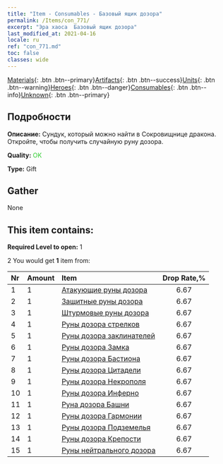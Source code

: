 ```yaml
---
title: "Item - Consumables - Базовый ящик дозора"
permalink: /Items/con_771/
excerpt: "Эра хаоса  Базовый ящик дозора"
last_modified_at: 2021-04-16
locale: ru
ref: "con_771.md"
toc: false
classes: wide
---
```

 [Materials](/ru/Items/){: .btn .btn--primary}[Artifacts](/ru/Items/Artifacts/){: .btn .btn--success}[Units](/ru/Items/Units/){: .btn .btn--warning}[Heroes](/ru/Items/Heroes/){: .btn .btn--danger}[Consumables](/ru/Items/Consumables/){: .btn .btn--info}[Unknown](/ru/Items/Unknown/){: .btn .btn--primary}

## Подробности
 **Описание:** Сундук, который можно найти в Сокровищнице дракона. Откройте, чтобы получить случайную руну дозора.

 **Quality:** <span style="color: #32CD32">OK</span>

 **Type:** Gift

## Gather

  None

## This item contains:

 **Required Level to open:** 1

 2 You would get **1** item  from:

  | Nr | Amount |     Item    | Drop Rate,% |
  |:---|:-------|:------------|:---------:|
  | 1 | 1 | [Атакующие руны дозора](/ru/Items/con_734/) | 6.67 | 
  | 2 | 1 | [Защитные руны дозора](/ru/Items/con_739/) | 6.67 | 
  | 3 | 1 | [Штурмовые руны дозора](/ru/Items/con_741/) | 6.67 | 
  | 4 | 1 | [Руны дозора стрелков](/ru/Items/con_742/) | 6.67 | 
  | 5 | 1 | [Руны дозора заклинателей](/ru/Items/con_746/) | 6.67 | 
  | 6 | 1 | [Руны дозора Замка](/ru/Items/con_752/) | 6.67 | 
  | 7 | 1 | [Руны дозора Бастиона](/ru/Items/con_753/) | 6.67 | 
  | 8 | 1 | [Руны дозора Цитадели](/ru/Items/con_754/) | 6.67 | 
  | 9 | 1 | [Руны дозора Некрополя](/ru/Items/con_755/) | 6.67 | 
  | 10 | 1 | [Руны дозора Инферно](/ru/Items/con_777/) | 6.67 | 
  | 11 | 1 | [Руна дозора Башни](/ru/Items/con_785/) | 6.67 | 
  | 12 | 1 | [Руны дозора Гармонии](/ru/Items/con_791/) | 6.67 | 
  | 13 | 1 | [Руны дозора Подземелья](/ru/Items/con_792/) | 6.67 | 
  | 14 | 1 | [Руны дозора Крепости](/ru/Items/con_818/) | 6.67 | 
  | 15 | 1 | [Руны нейтрального дозора](/ru/Items/con_869/) | 6.67 | 
